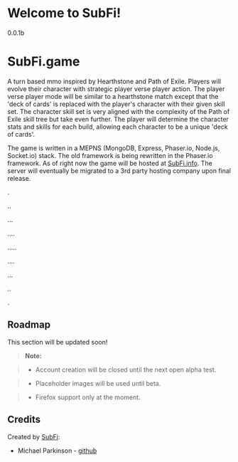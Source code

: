 Welcome to SubFi!
===================

0.0.1b

# SubFi.game 

A turn based mmo inspired by Hearthstone and Path of Exile. Players will evolve their character with strategic player verse player action. The player verse player mode will be similar to a hearthstone match except that the 'deck of cards' is replaced with the player's character with their given skill set.
The character skill set is very aligned with the complexity of the Path of Exile skill tree but take even further. The player will determine the character stats and skills for each build, allowing each character to be a unique 'deck of cards'.

The game is written in a MEPNS (MongoDB, Express, Phaser.io, Node.js, Socket.io) stack. The old framework is being rewritten in the Phaser.io framework. As of right now the game will be hosted at [SubFi.info](https://www.subfi.info/). The server will eventually be migrated to a 3rd party hosting company upon final release.

.

..

...

....

.....

....

...

..

.


## Roadmap
This section will be updated soon!

> **Note:**

> - Account creation will be closed until the next open alpha test.

> - Placeholder images will be used until beta.

> - Firefox support only at the moment.


Credits
-------
Created by [SubFi](http://www.SubFi.info):

* Michael Parkinson - [github](https://github.com/QParkinson)